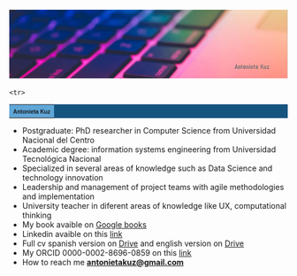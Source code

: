
![](assets/portada.png)
<table width="200" cellspacing="1" cellpadding="3" border="0" bgcolor="#165480">


    <tr>
   <td bgcolor="#5FA6D7">
<font size=1 face="verdana, arial, helvetica">
<b>Antonieta Kuz</b>
</font>
   </td>
</tr>
</table>

- Postgraduate: PhD researcher in Computer Science from Universidad Nacional del Centro
- Academic degree: information systems engineering from Universidad Tecnológica Nacional
- Specialized in several areas of knowledge such as Data Science and technology innovation
- Leadership and management of project teams with agile methodologies and implementation
- University teacher in diferent areas of knowledge like UX, computational thinking
- My book avaible on [Google books](https://https://books.google.com.ar/books?id=G9qLDwAAQBAJ&printsec=frontcover&redir_esc=y#v=onepage&q&f=false)
- Linkedin avaible on this [link](https://https://www.linkedin.com/in/antonietakuz/)
- Full cv spanish version on [Drive](https://drive.google.com/file/d/1Oe5UghHAvsJVB5T2Rt_oNiVhX7XRuLsG/view?usp=share_link) and english version on [Drive](https://drive.google.com/file/d/1g3FkLa1Sx6iXqRt2ne20HdjjHHaGktLw/view?usp=share_link)
- My ORCID 0000-0002-8696-0859 on this [link](https://orcid.org/0000-0002-8696-0859)
- How to reach me **antonietakuz@gmail.com**


